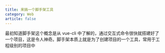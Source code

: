 ```yaml
---
title: 来搞一个脚手架工具
category: Web
article: false
---
```


最初知道脚手架这个概念是从 vue-cli 中了解的，通过交互式命令很快就搭建好了一个项目，这是令人神奇。脚手架本质上就是为了创建项目的一个工具，常用于工程级别的项目中

<!-- to be update -->